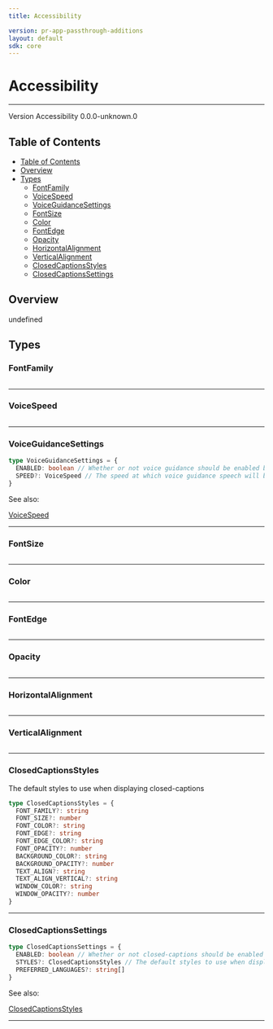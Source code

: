 ```yaml
---
title: Accessibility

version: pr-app-passthrough-additions
layout: default
sdk: core
---
```


# Accessibility

---

Version Accessibility 0.0.0-unknown.0

## Table of Contents

- [Table of Contents](#table-of-contents)
- [Overview](#overview)
- [Types](#types)
  - [FontFamily](#fontfamily)
  - [VoiceSpeed](#voicespeed)
  - [VoiceGuidanceSettings](#voiceguidancesettings)
  - [FontSize](#fontsize)
  - [Color](#color)
  - [FontEdge](#fontedge)
  - [Opacity](#opacity)
  - [HorizontalAlignment](#horizontalalignment)
  - [VerticalAlignment](#verticalalignment)
  - [ClosedCaptionsStyles](#closedcaptionsstyles)
  - [ClosedCaptionsSettings](#closedcaptionssettings)

## Overview

undefined

## Types

### FontFamily

```typescript

```

---

### VoiceSpeed

```typescript

```

---

### VoiceGuidanceSettings

```typescript
type VoiceGuidanceSettings = {
  ENABLED: boolean // Whether or not voice guidance should be enabled by default
  SPEED?: VoiceSpeed // The speed at which voice guidance speech will be read back to the user
}
```

See also:

[VoiceSpeed](#voicespeed)

---

### FontSize

```typescript

```

---

### Color

```typescript

```

---

### FontEdge

```typescript

```

---

### Opacity

```typescript

```

---

### HorizontalAlignment

```typescript

```

---

### VerticalAlignment

```typescript

```

---

### ClosedCaptionsStyles

The default styles to use when displaying closed-captions

```typescript
type ClosedCaptionsStyles = {
  FONT_FAMILY?: string
  FONT_SIZE?: number
  FONT_COLOR?: string
  FONT_EDGE?: string
  FONT_EDGE_COLOR?: string
  FONT_OPACITY?: number
  BACKGROUND_COLOR?: string
  BACKGROUND_OPACITY?: number
  TEXT_ALIGN?: string
  TEXT_ALIGN_VERTICAL?: string
  WINDOW_COLOR?: string
  WINDOW_OPACITY?: number
}
```

---

### ClosedCaptionsSettings

```typescript
type ClosedCaptionsSettings = {
  ENABLED: boolean // Whether or not closed-captions should be enabled by default
  STYLES?: ClosedCaptionsStyles // The default styles to use when displaying closed-captions
  PREFERRED_LANGUAGES?: string[]
}
```

See also:

[ClosedCaptionsStyles](#closedcaptionsstyles)

---
